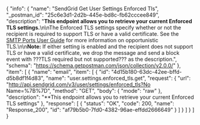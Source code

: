 {
  "info": {
    "name": "SendGrid Get User Settings Enforced Tls",
    "_postman_id": "25c6e3d1-2d2b-445e-bd8c-fb62cccee849",
    "description": "**This endpoint allows you to retrieve your current Enforced TLS settings.**\n\nThe Enforced TLS settings specify whether or not the recipient is required to support TLS or have a valid certificate. See the [SMTP Ports User Guide](https://sendgrid.com/docs/Classroom/Basics/Email_Infrastructure/smtp_ports.html) for more information on opportunistic TLS.\n\n**Note:** If either setting is enabled and the recipient does not support TLS or have a valid certificate, we drop the message and send a block event with ???TLS required but not supported??? as the description.",
    "schema": "https://schema.getpostman.com/json/collection/v2.0.0/"
  },
  "item": [
    {
      "name": "email",
      "item": [
        {
          "id": "4d15b180-63dc-42ee-bffd-d5b8df1f4d83",
          "name": "user.settings.enforced_tls.get",
          "request": {
            "url": "http://api.sendgrid.com/v3/user/settings/enforced_tls?No Name=%7B%7D",
            "method": "GET",
            "body": {
              "mode": "raw"
            },
            "description": "**This endpoint allows you to retrieve your current Enforced TLS settings"
          },
          "response": [
            {
              "status": "OK",
              "code": 200,
              "name": "Response_200",
              "id": "af79b5b0-7fd0-4382-96ae-effdd2666649"
            }
          ]
        }
      ]
    }
  ]
}